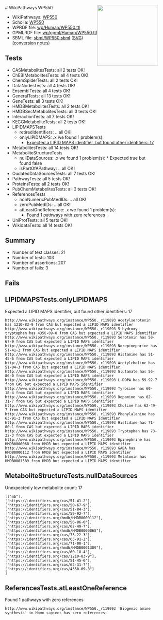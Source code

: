 <img style="float: right; width: 200px" src="../logo.png" />
# WikiPathways WP550

* WikiPathways: [WP550](https://identifiers.org/wikipathways:WP550)
* Scholia: [WP550](https://scholia.toolforge.org/wikipathways/WP550)
* WPRDF file: [wp/Human/WP550.ttl](../wp/Human/WP550.ttl)
* GPMLRDF file: [wp/gpml/Human/WP550.ttl](../wp/gpml/Human/WP550.ttl)
* SBML file: [sbml/WP550.sbml](../sbml/WP550.sbml) ([SVG](../sbml/WP550.svg)) ([conversion notes](../sbml/WP550.txt))

## Tests
* CASMetabolitesTests: all 2 tests OK!
* ChEBIMetabolitesTests: all 4 tests OK!
* ChemSpiderTests: all 2 tests OK!
* DataNodesTests: all 4 tests OK!
* EnsemblTests: all 4 tests OK!
* GeneralTests: all 13 tests OK!
* GeneTests: all 3 tests OK!
* HMDBMetabolitesTests: all 2 tests OK!
* HMDBSecMetabolitesTests: all 3 tests OK!
* InteractionTests: all 7 tests OK!
* KEGGMetaboliteTests: all 2 tests OK!
* LIPIDMAPSTests
    * retiredIdentifiers: .. all OK!
    * onlyLIPIDMAPS: .x we found 1 problem(s):
        * [Expected a LIPID MAPS identifier, but found other identifiers: 17](#d0bfb67f)
* MetabolitesTests: all 14 tests OK!
* MetaboliteStructureTests
    * nullDataSources: .x we found 1 problem(s):
            * Expected true but found false
    * isPartOfAPathway: .. all OK!
* OudatedDataSourcesTests: all 7 tests OK!
* PathwayTests: all 5 tests OK!
* ProteinsTests: all 2 tests OK!
* PubChemMetabolitesTests: all 3 tests OK!
* ReferencesTests
    * nonNumericPubMedIDs: .. all OK!
    * zeroPubMedIDs: .. all OK!
    * atLeastOneReference: .x we found 1 problem(s):
        * [Found 1 pathways with zero references](#35eb778e)
* UniProtTests: all 5 tests OK!
* WikidataTests: all 14 tests OK!


## Summary

* Number of test classes: 21
* Number of tests: 103
* Number of assertions: 207
* Number of fails: 3

## Fails

<a name="d0bfb67f" />

## LIPIDMAPSTests.onlyLIPIDMAPS

Expected a LIPID MAPS identifier, but found other identifiers: 17
```
http://www.wikipathways.org/instance/WP550._r119093 Acetylserotonin has 1210-83-9 from CAS but expected a LIPID MAPS identifier
http://www.wikipathways.org/instance/WP550._r119093 5-hydroxy-tryptophan has 4350-09-8 from CAS but expected a LIPID MAPS identifier
http://www.wikipathways.org/instance/WP550._r119093 Serotonin has 50-67-9 from CAS but expected a LIPID MAPS identifier
http://www.wikipathways.org/instance/WP550._r119093 Norepinephrine has 51-41-2 from CAS but expected a LIPID MAPS identifier
http://www.wikipathways.org/instance/WP550._r119093 Histamine has 51-45-6 from CAS but expected a LIPID MAPS identifier
http://www.wikipathways.org/instance/WP550._r119093 Acetylcholine has 51-84-3 from CAS but expected a LIPID MAPS identifier
http://www.wikipathways.org/instance/WP550._r119093 Glutamate has 56-86-0 from CAS but expected a LIPID MAPS identifier
http://www.wikipathways.org/instance/WP550._r119093 L-DOPA has 59-92-7 from CAS but expected a LIPID MAPS identifier
http://www.wikipathways.org/instance/WP550._r119093 Tyrosine has 60-18-4 from CAS but expected a LIPID MAPS identifier
http://www.wikipathways.org/instance/WP550._r119093 Dopamine has 62-31-7 from CAS but expected a LIPID MAPS identifier
http://www.wikipathways.org/instance/WP550._r119093 Choline has 62-49-7 from CAS but expected a LIPID MAPS identifier
http://www.wikipathways.org/instance/WP550._r119093 Phenylalanine has 63-91-2 from CAS but expected a LIPID MAPS identifier
http://www.wikipathways.org/instance/WP550._r119093 Histidine has 71-00-1 from CAS but expected a LIPID MAPS identifier
http://www.wikipathways.org/instance/WP550._r119093 Tryptophan has 73-22-3 from CAS but expected a LIPID MAPS identifier
http://www.wikipathways.org/instance/WP550._r119093 Epinephrine has HMDB0000068 from HMDB but expected a LIPID MAPS identifier
http://www.wikipathways.org/instance/WP550._r119093 GABA has HMDB0000112 from HMDB but expected a LIPID MAPS identifier
http://www.wikipathways.org/instance/WP550._r119093 Melatonin has HMDB0001389 from HMDB but expected a LIPID MAPS identifier
```

<a name="91904190" />

## MetaboliteStructureTests.nullDataSources

Unexpectedly low metabolite count: 17
```
[["mb"],
["https://identifiers.org/cas/51-41-2"],
["https://identifiers.org/cas/50-67-9"],
["https://identifiers.org/cas/51-84-3"],
["https://identifiers.org/cas/59-92-7"],
["https://identifiers.org/hmdb/HMDB0000112"],
["https://identifiers.org/cas/56-86-0"],
["https://identifiers.org/cas/62-49-7"],
["https://identifiers.org/hmdb/HMDB0000068"],
["https://identifiers.org/cas/73-22-3"],
["https://identifiers.org/cas/63-91-2"],
["https://identifiers.org/cas/71-00-1"],
["https://identifiers.org/hmdb/HMDB0001389"],
["https://identifiers.org/cas/60-18-4"],
["https://identifiers.org/cas/1210-83-9"],
["https://identifiers.org/cas/51-45-6"],
["https://identifiers.org/cas/62-31-7"],
["https://identifiers.org/cas/4350-09-8"]
]
```

<a name="35eb778e" />

## ReferencesTests.atLeastOneReference

Found 1 pathways with zero references
```
http://www.wikipathways.org/instance/WP550._r119093 'Biogenic amine synthesis' in Homo sapiens has zero references; 
```


